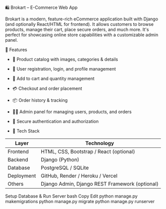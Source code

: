 🛍️ Brokart – E-Commerce Web App

Brokart is a modern, feature-rich eCommerce application built with Django (and optionally React/HTML for frontend).
It allows customers to browse products, manage their cart, place secure orders, and much more. It's perfect for showcasing online store capabilities with a customizable admin panel.

🚀 Features

- 🛒 Product catalog with images, categories & details
- 👥 User registration, login, and profile management
- 🧺 Add to cart and quantity management
- 💳 Checkout and order placement
- 📦 Order history & tracking
- 🧑‍💼 Admin panel for managing users, products, and orders
- 🔐 Secure authentication and authorization

- 🧱 Tech Stack

| Layer        | Technology                  |
|--------------|-----------------------------|
| Frontend     | HTML, CSS, Bootstrap / React (optional) |
| Backend      | Django (Python)             |
| Database     | PostgreSQL / SQLite         |
| Deployment   | GitHub, Render / Heroku / Vercel |
| Others       | Django Admin, Django REST Framework (optional)

Setup Database & Run Server
bash
Copy
Edit
python manage.py makemigrations
python manage.py migrate
python manage.py runserver
